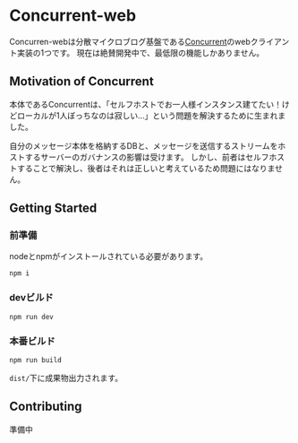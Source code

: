 # Concurrent-web
Concurren-webは分散マイクロブログ基盤である[Concurrent](https://github.com/totegamma/concurrent)のwebクライアント実装の1つです。
現在は絶賛開発中で、最低限の機能しかありません。

## Motivation of Concurrent
本体であるConcurrentは、「セルフホストでお一人様インスタンス建てたい！けどローカルが1人ぼっちなのは寂しい...」という問題を解決するために生まれました。

自分のメッセージ本体を格納するDBと、メッセージを送信するストリームをホストするサーバーのガバナンスの影響は受けます。
しかし、前者はセルフホストすることで解決し、後者はそれは正しいと考えているため問題にはなりません。

## Getting Started
### 前準備
nodeとnpmがインストールされている必要があります。
```
npm i
```

### devビルド
```
npm run dev
```
### 本番ビルド
```
npm run build
```
`dist/`下に成果物出力されます。

## Contributing
準備中

